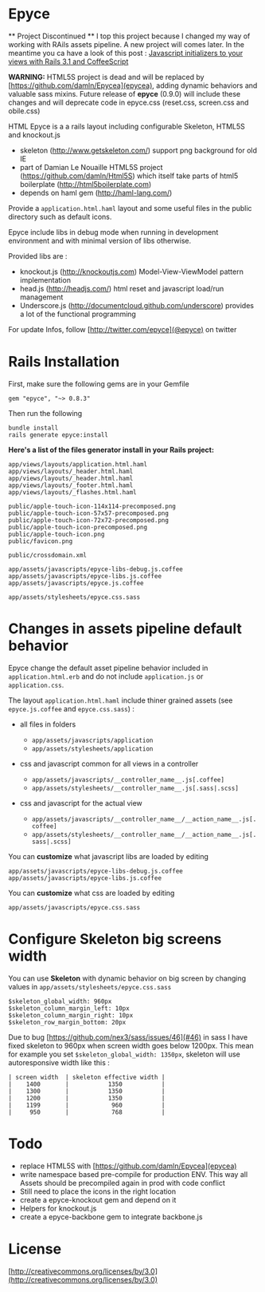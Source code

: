 Epyce
=====

** Project Discontinued **
I top this project because I changed my way of working with RAils assets pipeline.
A new project will comes later.
In the meantime you ca have a look of this post : [Javascript initializers to your views with Rails 3.1 and CoffeeScript](http://blog.harakys.fr/javascript-initializers-to-your-views-with-rails-3-1-and-coffeescript-2/)

**WARNING:**
HTML5S project is dead and will be replaced by [https://github.com/damln/Epycea](epycea), adding dynamic behaviors and valuable sass mixins. Future release of **epyce** (0.9.0) will include these changes and will deprecate code in epyce.css (reset.css, screen.css and obile.css)

HTML Epyce is a a rails layout including configurable Skeleton, HTML5S and knockout.js

* skeleton (http://www.getskeleton.com/)
  support png background for old IE
* part of Damian Le Nouaille HTML5S project (https://github.com/damln/Html5S) which itself take parts of html5 boilerplate (http://html5boilerplate.com)
* depends on haml gem (http://haml-lang.com/)

Provide a `application.html.haml` layout and some useful files in the public directory such as default icons.

Epyce include libs in debug mode when running in development environment and with minimal version of libs otherwise.

Provided libs are :

* knockout.js (http://knockoutjs.com)
  Model-View-ViewModel pattern implementation
* head.js (http://headjs.com/)
  html reset and javascript load/run management
* Underscore.js (http://documentcloud.github.com/underscore)
  provides a lot of the functional programming


For update Infos,  follow [http://twitter.com/epyce](@epyce) on twitter

Rails Installation
==================

First, make sure the following gems are in your Gemfile

    gem "epyce", "~> 0.8.3"

Then run the following

    bundle install
    rails generate epyce:install

**Here's a list of the files generator install in your Rails project:**

    app/views/layouts/application.html.haml
    app/views/layouts/_header.html.haml
    app/views/layouts/_header.html.haml
    app/views/layouts/_footer.html.haml
    app/views/layouts/_flashes.html.haml

    public/apple-touch-icon-114x114-precomposed.png
    public/apple-touch-icon-57x57-precomposed.png
    public/apple-touch-icon-72x72-precomposed.png
    public/apple-touch-icon-precomposed.png
    public/apple-touch-icon.png
    public/favicon.png

    public/crossdomain.xml

    app/assets/javascripts/epyce-libs-debug.js.coffee
    app/assets/javascripts/epyce-libs.js.coffee
    app/assets/javascripts/epyce.js.coffee

    app/assets/stylesheets/epyce.css.sass

Changes in assets pipeline default behavior
===========================================
Epyce change the default asset pipeline behavior included in `application.html.erb` and do not include `application.js` or `application.css`.

The layout `application.html.haml` include thiner grained assets (see `epyce.js.coffee` and `epyce.css.sass`) :

* all files in folders
    * `app/assets/javascripts/application`
    * `app/assets/stylesheets/application`

* css and javascript common for all views in a controller

    * `app/assets/javascripts/__controller_name__.js[.coffee]`
    * `app/assets/stylesheets/__controller_name__.js[.sass|.scss]`

* css and javascript for the actual view

    * `app/assets/javascripts/__controller_name__/__action_name__.js[.coffee]`
    * `app/assets/stylesheets/__controller_name__/__action_name__.js[.sass|.scss]`

You can **customize** what javascript libs are loaded by editing

    app/assets/javascripts/epyce-libs-debug.js.coffee
    app/assets/javascripts/epyce-libs.js.coffee

You can **customize** what css  are loaded by editing

    app/assets/javascripts/epyce.css.sass

Configure Skeleton big screens width
====================================
You can use **Skeleton** with dynamic behavior on big screen by changing values in `app/assets/stylesheets/epyce.css.sass`

	$skeleton_global_width: 960px
	$skeleton_column_margin_left: 10px
	$skeleton_column_margin_right: 10px
	$skeleton_row_margin_bottom: 20px

Due to bug [https://github.com/nex3/sass/issues/46](#46) in sass I have fixed skeleton to 960px when screen width goes below 1200px.
This mean for example you set `$skeleton_global_width: 1350px`, skeleton will use autoresponsive width like this :

    | screen width  | skeleton effective width |
    |    1400       |           1350           |
    |    1300       |           1350           |
    |    1200       |           1350           |
    |    1199       |            960           |
    |     950       |            768           |


Todo
====
* replace HTML5S with [https://github.com/damln/Epycea](epycea)
* write namespace based pre-compile for production ENV. This way all Assets should be precompiled again in prod with code conflict
* Still need to place the icons in the right location
* create a epyce-knockout gem and depend on it
* Helpers for knockout.js
* create a epyce-backbone gem to integrate backbone.js

License
=======
[http://creativecommons.org/licenses/by/3.0](http://creativecommons.org/licenses/by/3.0)

